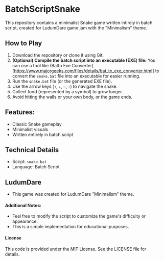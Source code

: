 # BatchScriptSnake

 
 This repository contains a minimalist Snake game written intirely in batch script, created for LudumDare game jam with the  "Minimalism" theme.

## How to Play

1. Download the repository or clone it using Git.
2. **(Optional) Compile the batch script into an executable (EXE) file:** You can use a tool like (Batto Exe Converter)[https://www.majorgeeks.com/files/details/bat_to_exe_converter.html] to convert the `snake.bat` file into an executable for easier running.
3. Run the `snake.bat` file (or the generated EXE file).
4. Use the arrow keys (`↑`, `↓`, `←`, `→`) to navigate the snake.
5. Collect food (represented by a symbol) to grow longer.
6. Avoid hitting the walls or your own body, or the game ends.


## Features:

* Classic Snake gameplay
* Minimalist visuals
* Written entirely in batch script

## Technical Details

* Script: `snake.bat`
* Language: Batch Script

## LudumDare 

* This game was created for LudumDare "Minimalism" theme.

#### **Additional Notes:**

* Feel free to modify the script to customize the game's difficulty or appearance.
* This is a simple implementation for educational purposes.

#### License

This code is provided under the MIT License. See the LICENSE file for details.